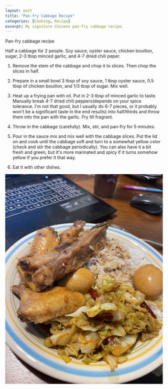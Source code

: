 ```yaml
---
layout: post
title: "Pan-fry Cabbage Recipe"
categories: [Cooking, Recipe]
excerpt: My signiture Chinese pan-fry cabbage recipe.
---
```


Pan-fry cabbage recipe

Half a cabbage for 2 people. Soy sauce, oyster sauce, chicken bouillon, sugar, 2-3 tbsp minced garlic, and 4-7 dried chili peper.

1. Remove the stem of the cabbage and chop it to slices. Then chop the slices in half.

2. Prepare in a small bowl 3 tbsp of soy sauce, 1 tbsp oyster sauce, 0.5 tbsp of chicken bouillon, and 1/3 tbsp of sugar. Mix well.

3. Heat up a frying pan with oil. Put in 2-3 tbsp of minced garlic to taste. Manually break 4-7 dried chili peppers(depends on your spice tolerance. I'm not that good, but I usually do 6-7 pieces, or it probably won't be a significant taste in the end results) into half/thirds and throw them into the pan with the garlic. Fry till fragrant.

4. Throw in the cabbage (carefully). Mix, stir, and pan-fry for 5 minutes.

5. Pour in the sauce mix and mix well with the cabbage slices. Put the lid on and cook until the cabbage soft and turn to a somewhat yellow color (check and stir the cabbage periodically). You can also have it a bit fresh and green, but it's more marinated and spicy if it turns somehow yellow if you prefer it that way.

6. Eat it with other dishes.

![cabbage](../images/cabbage.jpg)
